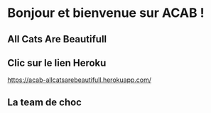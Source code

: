 # Bonjour et bienvenue sur ACAB !

## All Cats Are Beautifull 


## Clic sur le lien Heroku 

https://acab-allcatsarebeautifull.herokuapp.com/

## La team de choc
